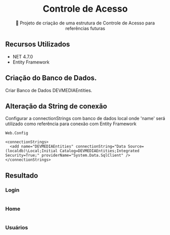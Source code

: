 <H1 align="center">Controle de Acesso</H1>
<p align="center">🚀 Projeto de criação de uma estrutura de Controle de Acesso para referências futuras</p>

## Recursos Utilizados

* NET 4.7.0
* Entity Framework

 ## Criação do Banco de Dados.

 Criar Banco de Dados DEVMEDIAEntities.

## Alteração da String de conexão

Configurar a connectionStrings com banco de dados local onde 'name' será utilizado como referência para conexão com Entity Framework
```
Web.Config
```
```
<connectionStrings>
  <add name="DEVMEDIAEntities" connectionString="Data Source=(localdb)\Local;Initial Catalog=DEVMEDIAEntities;Integrated Security=True;" providerName="System.Data.SqlClient" />
</connectionStrings>
```

## Resultado 

### Login
<img src="https://cdn.discordapp.com/attachments/1046824853015113789/1204883256416141364/image.png?ex=65d659f9&is=65c3e4f9&hm=8b0d6d99de2993d2b5a5b3e9efb142b9010201dcb01d8f1c44fe8e4da6294e2e&" alt="">

### Home
<img src="https://cdn.discordapp.com/attachments/1046824853015113789/1204883384304795669/image.png?ex=65d65a18&is=65c3e518&hm=98616cd0aa33844658bd6e3b4604f1bf8583de5ed21b0e2708e202da78263df8&" alt="">

### Usuários
<img src="https://cdn.discordapp.com/attachments/1046824853015113789/1204883458422341652/image.png?ex=65d65a2a&is=65c3e52a&hm=ce7b333d34c77b171141dde32894d1da6679b972e42dbe36207a7b039ec0ee11&" alt="">
